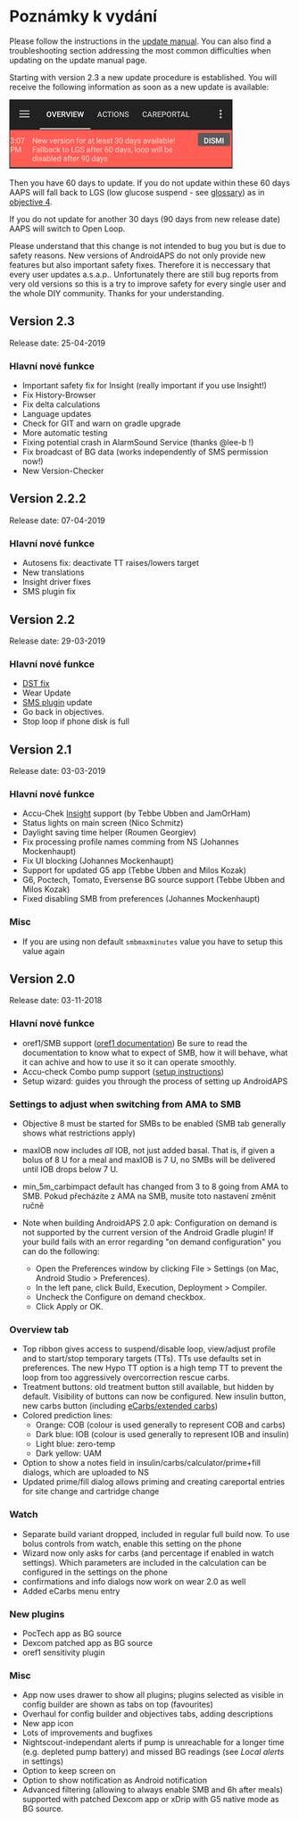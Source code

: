 # Poznámky k vydání

Please follow the instructions in the [update manual](../Installing-AndroidAPS/Update-to-new-version.md). You can also find a troubleshooting section addressing the most common difficulties when updating on the update manual page.

Starting with version 2.3 a new update procedure is established. You will receive the following information as soon as a new update is available:

![Update info](../images/AAPS_LoopDisable90days.png)

Then you have 60 days to update. If you do not update within these 60 days AAPS will fall back to LGS (low glucose suspend - see [glossary](../Getting-Started/Glossary.md)) as in [objective 4](../Usage/Objectives.md).

If you do not update for another 30 days (90 days from new release date) AAPS will switch to Open Loop.

Please understand that this change is not intended to bug you but is due to safety reasons. New versions of AndroidAPS do not only provide new features but also important safety fixes. Therefore it is neccessary that every user updates a.s.a.p.. Unfortunately there are still bug reports from very old versions so this is a try to improve safety for every single user and the whole DIY community. Thanks for your understanding.

## Version 2.3

Release date: 25-04-2019

### Hlavní nové funkce

* Important safety fix for Insight (really important if you use Insight!)
* Fix History-Browser
* Fix delta calculations
* Language updates
* Check for GIT and warn on gradle upgrade
* More automatic testing
* Fixing potential crash in AlarmSound Service (thanks @lee-b !)
* Fix broadcast of BG data (works independently of SMS permission now!)
* New Version-Checker

## Version 2.2.2

Release date: 07-04-2019

### Hlavní nové funkce

* Autosens fix: deactivate TT raises/lowers target
* New translations
* Insight driver fixes
* SMS plugin fix

## Version 2.2

Release date: 29-03-2019

### Hlavní nové funkce

* [DST fix](../Usage/Timezone-traveling#time-adjustment-daylight-savings-time-dst)
* Wear Update
* [SMS plugin](../Usage/SMS-Commands.md) update
* Go back in objectives.
* Stop loop if phone disk is full

## Version 2.1

Release date: 03-03-2019

### Hlavní nové funkce

* Accu-Chek [Insight](../Configuration/Accu-Chek-Insight-Pump.md) support (by Tebbe Ubben and JamOrHam)
* Status lights on main screen (Nico Schmitz)
* Daylight saving time helper (Roumen Georgiev)
* Fix processing profile names comming from NS (Johannes Mockenhaupt)
* Fix UI blocking (Johannes Mockenhaupt)
* Support for updated G5 app (Tebbe Ubben and Milos Kozak)
* G6, Poctech, Tomato, Eversense BG source support (Tebbe Ubben and Milos Kozak)
* Fixed disabling SMB from preferences (Johannes Mockenhaupt)

### Misc

* If you are using non default `smbmaxminutes` value you have to setup this value again

## Version 2.0

Release date: 03-11-2018

### Hlavní nové funkce

* oref1/SMB support ([oref1 documentation](https://openaps.readthedocs.io/en/latest/docs/Customize-Iterate/oref1.html)) Be sure to read the documentation to know what to expect of SMB, how it will behave, what it can achive and how to use it so it can operate smoothly.
* Accu-check Combo pump support ([setup instructions](../Configuration/Accu-Chek-Combo-Pump.md))
* Setup wizard: guides you through the process of setting up AndroidAPS

### Settings to adjust when switching from AMA to SMB

* Objective 8 must be started for SMBs to be enabled (SMB tab generally shows what restrictions apply)
* maxIOB now includes *all* IOB, not just added basal. That is, if given a bolus of 8 U for a meal and maxIOB is 7 U, no SMBs will be delivered until IOB drops below 7 U.
* min_5m_carbimpact default has changed from 3 to 8 going from AMA to SMB. Pokud přecházíte z AMA na SMB, musíte toto nastavení změnit ručně
* Note when building AndroidAPS 2.0 apk: Configuration on demand is not supported by the current version of the Android Gradle plugin! If your build fails with an error regarding "on demand configuration" you can do the following:
  
  * Open the Preferences window by clicking File > Settings (on Mac, Android Studio > Preferences).
  * In the left pane, click Build, Execution, Deployment > Compiler.
  * Uncheck the Configure on demand checkbox.
  * Click Apply or OK.

### Overview tab

* Top ribbon gives access to suspend/disable loop, view/adjust profile and to start/stop temporary targets (TTs). TTs use defaults set in preferences. The new Hypo TT option is a high temp TT to prevent the loop from too aggressively overcorrection rescue carbs.
* Treatment buttons: old treatment button still available, but hidden by default. Visibility of buttons can now be configured. New insulin button, new carbs button (including [eCarbs/extended carbs](../Usage/Extended-Carbs.md))
* Colored prediction lines: 
  * Orange: COB (colour is used generally to represent COB and carbs)
  * Dark blue: IOB (colour is used generally to represent IOB and insulin)
  * Light blue: zero-temp
  * Dark yellow: UAM
* Option to show a notes field in insulin/carbs/calculator/prime+fill dialogs, which are uploaded to NS
* Updated prime/fill dialog allows priming and creating careportal entries for site change and cartridge change

### Watch

* Separate build variant dropped, included in regular full build now. To use bolus controls from watch, enable this setting on the phone
* Wizard now only asks for carbs (and percentage if enabled in watch settings). Which parameters are included in the calculation can be configured in the settings on the phone
* confirmations and info dialogs now work on wear 2.0 as well
* Added eCarbs menu entry

### New plugins

* PocTech app as BG source
* Dexcom patched app as BG source
* oref1 sensitivity plugin

### Misc

* App now uses drawer to show all plugins; plugins selected as visible in config builder are shown as tabs on top (favourites)
* Overhaul for config builder and objectives tabs, adding descriptions
* New app icon
* Lots of improvements and bugfixes
* Nightscout-independant alerts if pump is unreachable for a longer time (e.g. depleted pump battery) and missed BG readings (see *Local alerts* in settings)
* Option to keep screen on
* Option to show notification as Android notification
* Advanced filtering (allowing to always enable SMB and 6h after meals) supported with patched Dexcom app or xDrip with G5 native mode as BG source.